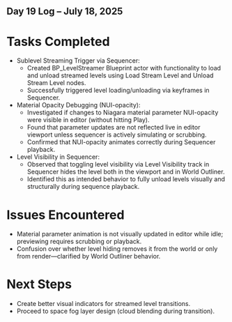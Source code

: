 ## Day 19 Log – July 18, 2025

# Tasks Completed
- Sublevel Streaming Trigger via Sequencer:
  - Created BP_LevelStreamer Blueprint actor with functionality to load and unload streamed levels using Load Stream Level and Unload Stream Level nodes.
  - Successfully triggered level loading/unloading via keyframes in Sequencer.
- Material Opacity Debugging (NUI-opacity):
  - Investigated if changes to Niagara material parameter NUI-opacity were visible in editor (without hitting Play).
  - Found that parameter updates are not reflected live in editor viewport unless sequencer is actively simulating or scrubbing.
  - Confirmed that NUI-opacity animates correctly during Sequencer playback.
- Level Visibility in Sequencer:
  - Observed that toggling level visibility via Level Visibility track in Sequencer hides the level both in the viewport and in World Outliner.
  - Identified this as intended behavior to fully unload levels visually and structurally during sequence playback.

# Issues Encountered
- Material parameter animation is not visually updated in editor while idle; previewing requires scrubbing or playback.
- Confusion over whether level hiding removes it from the world or only from render—clarified by World Outliner behavior.

# Next Steps
- Create better visual indicators for streamed level transitions.
- Proceed to space fog layer design (cloud blending during transition).
